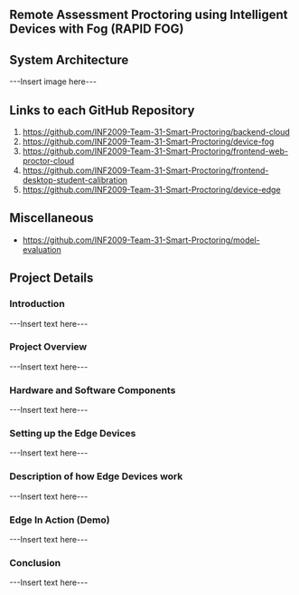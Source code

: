<!-- ABOUT THE PROJECT -->
## Remote Assessment Proctoring using Intelligent Devices with Fog (RAPID FOG) 

## System Architecture

---Insert image here---

## Links to each GitHub Repository
1. https://github.com/INF2009-Team-31-Smart-Proctoring/backend-cloud
2. https://github.com/INF2009-Team-31-Smart-Proctoring/device-fog
3. https://github.com/INF2009-Team-31-Smart-Proctoring/frontend-web-proctor-cloud
4. https://github.com/INF2009-Team-31-Smart-Proctoring/frontend-desktop-student-calibration
5. https://github.com/INF2009-Team-31-Smart-Proctoring/device-edge

## Miscellaneous
* https://github.com/INF2009-Team-31-Smart-Proctoring/model-evaluation

## Project Details
### Introduction

---Insert text here---

### Project Overview

---Insert text here---

### Hardware and Software Components

---Insert text here---

### Setting up the Edge Devices

---Insert text here---

### Description of how Edge Devices work

---Insert text here---

### Edge In Action (Demo)

---Insert text here---

### Conclusion

---Insert text here---

